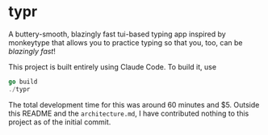 # typr

A buttery-smooth, blazingly fast tui-based typing app inspired by monkeytype
that allows you to practice typing so that you, too, can be _blazingly fast_!

This project is built entirely using Claude Code. To build it, use

```go
go build
./typr
```

The total development time for this was around 60 minutes and $5. Outside this
README and the `architecture.md`, I have contributed nothing to this project as
of the initial commit.
